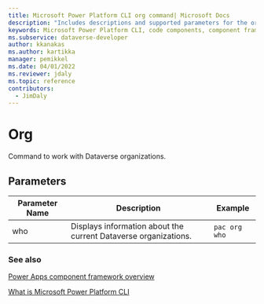 ```yaml
---
title: Microsoft Power Platform CLI org command| Microsoft Docs
description: "Includes descriptions and supported parameters for the org command."
keywords: Microsoft Power Platform CLI, code components, component framework, CLI
ms.subservice: dataverse-developer
author: kkanakas
ms.author: kartikka
manager: pemikkel
ms.date: 04/01/2022
ms.reviewer: jdaly
ms.topic: reference
contributors: 
  - JimDaly
---
```


# Org

Command to work with Dataverse organizations.

## Parameters

|Parameter Name|Description|Example|
|-------------|-----------|--------|
|who|Displays information about the current Dataverse organizations.|`pac org who`|

### See also

[Power Apps component framework overview](../../../component-framework/overview.md)

[What is Microsoft Power Platform CLI](../../powerapps-cli.md)